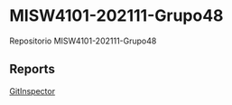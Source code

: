# MISW4101-202111-Grupo48
Repositorio MISW4101-202111-Grupo48

## Reports
[GitInspector](https://misw-4101-practicas.github.io/MISW4101-202111-Grupo48/reports)
